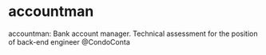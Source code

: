 # accountman
accountman: Bank account manager. Technical assessment for the position of back-end engineer @CondoConta
